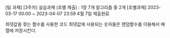  [팀 과제] [3주차] 실습과제 (조별 제출) : 1장 7개 알고리즘 중 2개 [조별과제]
 2023-03-17 00:00 ~ 2023-04-07 23:59
 4월 7일 제출완료
 
최댓값을 찾는 함수를 사용한 코드 최댓값에 사용되는 숫자들은 랜덤함수를 이용해서 배열에 저장시킨다.
